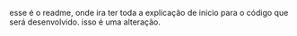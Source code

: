 esse é o readme, onde ira ter toda a explicação de inicio para o código que será desenvolvido.
isso é uma alteração.